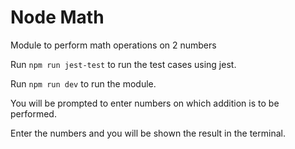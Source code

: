 # Node Math
Module to perform math operations on 2 numbers

Run ```npm run jest-test``` to run the test cases using jest.

Run ```npm run dev``` to run the module.

You will be prompted to enter numbers on which addition is to be performed.

Enter the numbers and you will be shown the result in the terminal.
